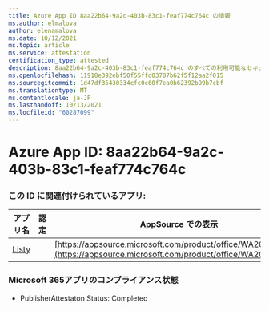 ```yaml
---
title: Azure App ID 8aa22b64-9a2c-403b-83c1-feaf774c764c の情報
ms.author: elmalova
author: elenamalova
ms.date: 10/12/2021
ms.topic: article
ms.service: attestation
certification_type: attested
description: 8aa22b64-9a2c-403b-83c1-feaf774c764c のすべての利用可能なセキュリティおよびコンプライアンス情報。
ms.openlocfilehash: 11918e392ebf50f55ffd03787b62f5f12aa2f015
ms.sourcegitcommit: 1d47df35430334cfc0c60f7ea0b62392b99b7cbf
ms.translationtype: MT
ms.contentlocale: ja-JP
ms.lasthandoff: 10/13/2021
ms.locfileid: "60287099"
---
```

# <a name="azure-app-id-8aa22b64-9a2c-403b-83c1-feaf774c764c"></a>Azure App ID: 8aa22b64-9a2c-403b-83c1-feaf774c764c


### <a name="apps-associated-with-this-id"></a>この ID に関連付けられているアプリ:
| **アプリ名** | **認定** | **AppSource での表示** |
|--------------|---------------|-----------------------|
| [Listy](https://docs.microsoft.com/microsoft-365-app-certification/forward/WA200000798) |  | [https://appsource.microsoft.com/product/office/WA200000798](https://appsource.microsoft.com/product/office/WA200000798) |

### <a name="microsoft-365-app-compliance-status"></a>Microsoft 365アプリのコンプライアンス状態
- PublisherAttestaton Status: Completed
